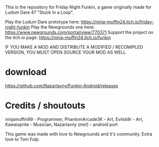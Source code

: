 This is the repository for Friday Night Funkin, a game originally made for Ludum Dare 47 "Stuck In a Loop".

Play the Ludum Dare prototype here: https://ninja-muffin24.itch.io/friday-night-funkin Play the Newgrounds one here: https://www.newgrounds.com/portal/view/770371 Support the project on the itch.io page: https://ninja-muffin24.itch.io/funkin

IF YOU MAKE A MOD AND DISTRIBUTE A MODIFIED / RECOMIPLED VERSION, YOU MUST OPEN SOURCE YOUR MOD AS WELL

# download
https://github.com/Nazarlavny/Funkin-Android/releases

# Credits / shoutouts
ninjamuffin99 - Programmer, PhantomArcade3K - Art, Evilsk8r - Art, Kawaisprite - Musician, Nazarlavny (me!) - android port

This game was made with love to Newgrounds and it's community. Extra love to Tom Fulp.
